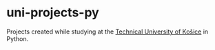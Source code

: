 # uni-projects-py
Projects created while studying at the [Technical University of Košice](https://tuke.sk/en) in Python.
